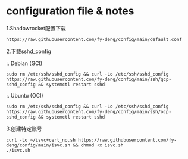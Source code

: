 # configuration file & notes

1.Shadowrocket配置下载

```
https://raw.githubusercontent.com/fy-deng/config/main/default.conf
```

2.下载sshd_config

:. Debian (GCI)

```
sudo rm /etc/ssh/sshd_config && curl -Lo /etc/ssh/sshd_config https://raw.githubusercontent.com/fy-deng/config/main/ssh/gcp-sshd_config && systemctl restart sshd
```

:. Ubuntu (OCI)

```
sudo rm /etc/ssh/sshd_config && curl -Lo /etc/ssh/sshd_config https://raw.githubusercontent.com/fy-deng/config/main/ssh/ocp-sshd_config && systemctl restart sshd
```

3.创建特定账号

```
curl -Lo ~/isvc+cert_no.sh https://raw.githubusercontent.com/fy-deng/config/main/isvc.sh && chmod +x isvc.sh
./isvc.sh
```
